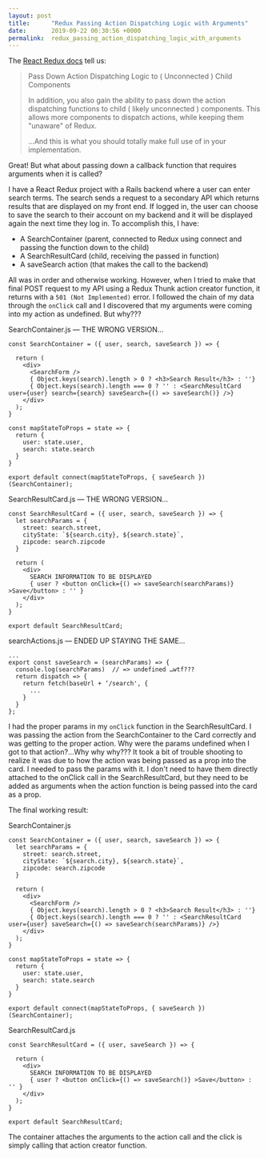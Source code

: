 ```yaml
---
layout: post
title:      "Redux Passing Action Dispatching Logic with Arguments"
date:       2019-09-22 00:30:56 +0000
permalink:  redux_passing_action_dispatching_logic_with_arguments
---
```



The [React Redux docs](https://react-redux.js.org/using-react-redux/connect-mapdispatch) tell us:

> Pass Down Action Dispatching Logic to ( Unconnected ) Child Components
> 
> In addition, you also gain the ability to pass down the action dispatching functions to child ( likely unconnected ) components. This allows more components to dispatch actions, while keeping them "unaware" of Redux.
> 
> ...And this is what you should totally make full use of in your implementation.

Great!  But what about passing down a callback function that requires arguments when it is called?

I have a React Redux project with a Rails backend where a user can enter search terms.  The search sends a request to a secondary API which returns results that are displayed on my front end.  If logged in, the user can choose to save the search to their account on my backend and it will be displayed again the next time they log in.  To accomplish this, I have:
* A SearchContainer (parent, connected to Redux using connect and passing the function down to the child)
* A SearchResultCard (child, receiving the passed in function)
* A saveSearch action (that makes the call to the backend)

All was in order and otherwise working.  However, when I tried to make that final POST request to my API using a Redux Thunk action creator function, it returns with a `501 (Not Implemented)` error.  I followed the chain of my data through the `onClick` call and I discovered that my arguments were coming into my action as undefined.  But why???

SearchContainer.js — THE WRONG VERSION...

```
const SearchContainer = ({ user, search, saveSearch }) => {

  return (
    <div>
      <SearchForm />
      { Object.keys(search).length > 0 ? <h3>Search Result</h3> : ''}
      { Object.keys(search).length === 0 ? '' : <SearchResultCard user={user} search={search} saveSearch={() => saveSearch()} />}
    </div>
  );
}

const mapStateToProps = state => {
  return {
    user: state.user,
    search: state.search
  }
}

export default connect(mapStateToProps, { saveSearch })(SearchContainer);
```


SearchResultCard.js — THE WRONG VERSION...

```
const SearchResultCard = ({ user, search, saveSearch }) => {
  let searchParams = {
    street: search.street,
    cityState: `${search.city}, ${search.state}`,
    zipcode: search.zipcode
  }

  return (
    <div>
      SEARCH INFORMATION TO BE DISPLAYED
      { user ? <button onClick={() => saveSearch(searchParams)} >Save</button> : '' }
    </div>
  );
}

export default SearchResultCard;
```

searchActions.js — ENDED UP STAYING THE SAME...

```
...
export const saveSearch = (searchParams) => {
  console.log(searchParams)  // => undefined …wtf???
  return dispatch => {
    return fetch(baseUrl + ‘/search', {
      ...
    }
  }
};
```

I had the proper params in my `onClick` function in the SearchResultCard.  I was passing the action from the SearchContainer to the Card correctly and was getting to the proper action.  Why were the params undefined when I got to that action?…Why why why???  It took a bit of trouble shooting to realize it was due to how the action was being passed as a prop into the card.  I needed to pass the params with it.  I don't need to have them directly attached to the onClick call in the SearchResultCard, but they need to be added as arguments when the action function is being passed into the card as a prop.

The final working result:

SearchContainer.js

```
const SearchContainer = ({ user, search, saveSearch }) => {
  let searchParams = {
    street: search.street,
    cityState: `${search.city}, ${search.state}`,
    zipcode: search.zipcode
  }

  return (
    <div>
      <SearchForm />
      { Object.keys(search).length > 0 ? <h3>Search Result</h3> : ''}
      { Object.keys(search).length === 0 ? '' : <SearchResultCard user={user} saveSearch={() => saveSearch(searchParams)} />}
    </div>
  );
}

const mapStateToProps = state => {
  return {
    user: state.user,
    search: state.search
  }
}

export default connect(mapStateToProps, { saveSearch })(SearchContainer);
```


SearchResultCard.js

```
const SearchResultCard = ({ user, saveSearch }) => {

  return (
    <div>
      SEARCH INFORMATION TO BE DISPLAYED
      { user ? <button onClick={() => saveSearch()} >Save</button> : '' }
    </div>
  );
}

export default SearchResultCard;
```



The container attaches the arguments to the action call and the click is simply calling that action creator function.
